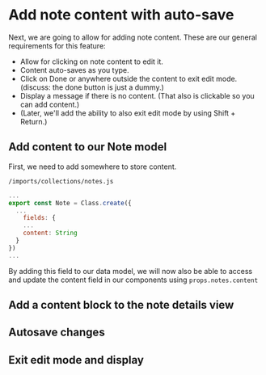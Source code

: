 # Add note content with auto-save

Next, we are going to allow for adding note content.  These are our general requirements for this feature:

- Allow for clicking on note content to edit it.
- Content auto-saves as you type.
- Click on Done or anywhere outside the content to exit edit mode. (discuss: the done button is just a dummy.)
- Display a message if there is no content. (That also is clickable so you can add content.)
- (Later, we'll add the ability to also exit edit mode by using Shift + Return.)

## Add content to our Note model
First, we need to add somewhere to store content.

``` /imports/collections/notes.js ```

```js
...
export const Note = Class.create({
  ...
	fields: {
    ...
    content: String
  }
})
...
```

By adding this field to our data model, we will now also be able to access and update the content field in our components using ``` props.notes.content ```


## Add a content block to the note details view

## Autosave changes

## Exit edit mode and display





